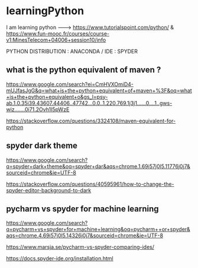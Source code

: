 # learningPython
I am learning python ---> https://www.tutorialspoint.com/python/ & https://www.fun-mooc.fr/courses/course-v1:MinesTelecom+04006+session10/info

PYTHON DISTRIBUTION : ANACONDA /
IDE : SPYDER

## what is the python equivalent of maven ?

https://www.google.com/search?ei=CmHVXOmiD4-mUJfasJgG&q=what+is+the+python+equivalent+of+maven+%3F&oq=what+is+the+python+equivalent+o&gs_l=psy-ab.1.0.35i39.43607.44406..47742...0.0..1.220.769.1j3j1......0....1..gws-wiz.......0i71.2Ovh1I5pWzE

https://stackoverflow.com/questions/3324108/maven-equivalent-for-python

## spyder dark theme

https://www.google.com/search?q=spyder+dark+theme&oq=spyder+dar&aqs=chrome.1.69i57j0l5.11776j0j7&sourceid=chrome&ie=UTF-8

https://stackoverflow.com/questions/40595961/how-to-change-the-spyder-editor-background-to-dark

## pycharm vs spyder for machine learning

https://www.google.com/search?q=pycharm+vs+spyder+for+machine+learning&oq=pycharm++or+spyder&aqs=chrome.4.69i57j0l5.14326j0j7&sourceid=chrome&ie=UTF-8

https://www.marsja.se/pycharm-vs-spyder-comparing-ides/

https://docs.spyder-ide.org/installation.html
